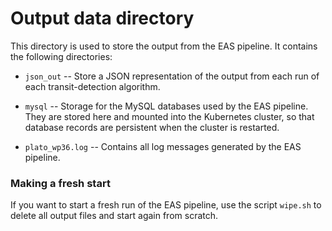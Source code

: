 # Output data directory

This directory is used to store the output from the EAS pipeline. It contains the following directories:

* `json_out` -- Store a JSON representation of the output from each run of each transit-detection algorithm.

* `mysql` -- Storage for the MySQL databases used by the EAS pipeline. They are stored here and mounted into the Kubernetes cluster, so that database records are persistent when the cluster is restarted.

* `plato_wp36.log` -- Contains all log messages generated by the EAS pipeline.

### Making a fresh start

If you want to start a fresh run of the EAS pipeline, use the script `wipe.sh` to delete all output files and start again from scratch.
